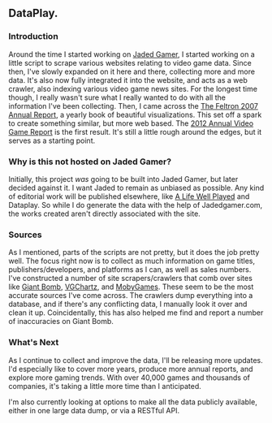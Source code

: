 ## DataPlay.

### Introduction

Around the time I started working on [Jaded Gamer](http://jadedgamer.com/), I started working on a little script to scrape various websites relating to video game data. Since then, I've slowly expanded on it here and there, collecting more and more data. It's also now fully integrated it into the website, and acts as a web crawler, also indexing various video game news sites. For the longest time though, I really wasn't sure what I really wanted to do with all the information I've been collecting. Then, I came across the [The Feltron 2007 Annual Report](http://feltron.com/ar07_01.html), a yearly book of beautiful visualizations. This set off a spark to create something similar, but more web based. The [2012 Annual Video Game Report](http://data.alifewellplayed.com/2012-stats) is the first result. It's still a little rough around the edges, but it serves as a starting point.

### Why is this not hosted on Jaded Gamer?

Initially, this project *was* going to be built into Jaded Gamer, but later decided against it. I want Jaded to remain as unbiased as possible. Any kind of editorial work will be published elsewhere, like [A Life Well Played](http://alifewellplayed.com/) and Dataplay. So while I do generate the data with the help of Jadedgamer.com, the works created aren't directly associated with the site.

### Sources

As I mentioned, parts of the scripts are not pretty, but it does the job pretty well. The focus right now is to collect as much information on game titles, publishers/developers, and platforms as I can, as well as sales numbers. I've constructed a number of site scrapers/crawlers that comb over sites like [Giant Bomb](http://giantbomb.com), [VGChartz](http://www.vgchartz.com/), and [MobyGames](http://www.mobygames.com/). These seem to be the most accurate sources I've come across. The crawlers dump everything into a database, and if there's any conflicting data, I manually look it over and clean it up. Coincidentally, this has also helped me find and report a number of inaccuracies on Giant Bomb.

### What's Next

As I continue to collect and improve the data, I'll be releasing more updates. I'd especially like to cover more years, produce more annual reports, and explore more gaming trends. With over 40,000 games and thousands of companies, it's taking a little more time than I anticipated.

I'm also currently looking at options to make all the data publicly available, either in one large data dump, or via a RESTful API.
